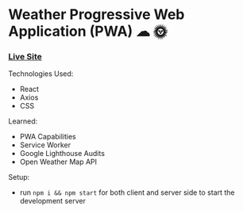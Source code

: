 # Weather Progressive Web Application (PWA) ☁ 🌞 

### [Live Site](https://ecstatic-goodall-53a66b.netlify.app/)

Technologies Used: 
+ React 
+ Axios 
+ CSS

Learned: 
+ PWA Capabilities 
+ Service Worker 
+ Google Lighthouse Audits 
+ Open Weather Map API 

Setup:
+ run ```npm i && npm start``` for both client and server side to start the development server
